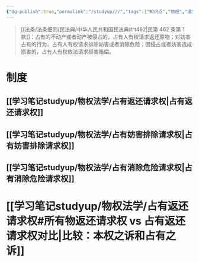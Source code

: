 ```yaml
---
{"dg-publish":true,"permalink":"/studyup///","tags":["知识点","物权","请求权"]}
---
```


> [[法条/法条细则/民法典/中华人民共和国民法典#^t462\|民第 462 条第 1 款]]：占有的不动产或者动产被侵占的，占有人有权请求返还原物；对妨害占有的行为，占有人有权请求排除妨害或者消除危险；因侵占或者妨害造成损害的，占有人有权依法请求损害赔偿。
# 制度
## [[学习笔记studyup/物权法学/占有返还请求权\|占有返还请求权]]
## [[学习笔记studyup/物权法学/占有妨害排除请求权\|占有妨害排除请求权]]
## [[学习笔记studyup/物权法学/占有消除危险请求权\|占有消除危险请求权]]
# [[学习笔记studyup/物权法学/占有返还请求权#所有物返还请求权 vs 占有返还请求权对比\|比较：本权之诉和占有之诉]]